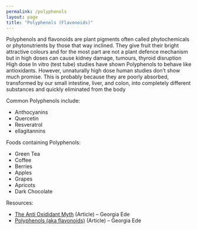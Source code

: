 ```yaml
---
permalink: /polyphenols
layout: page
title: "Polyphenols (Flavonoids)"
---
```

Polyphenols and flavonoids are plant pigments often called phytochemicals or phytonutrients by those that way inclined. They give fruit their bright attractive colours and for the most part are not a plant defence mechanism but in high doses can cause kidney damage, tumours, thyroid disruption
High dose In vitro (test tube) studies have shown Polyphenols to behave like antioxidants. However, unnaturally high dose human studies don’t show much promise. This is probably because they are poorly absorbed, transformed by our small intestine, liver, and colon, into completely different substances and quickly eliminated from the body

Common Polyphenols include:
- Anthocyanins
- Quercetin
- Resveratrol
- ellagitannins

Foods containing Polyphenols:
- Green Tea
- Coffee
- Berries
- Apples
- Grapes
- Apricots
- Dark Chocolate

Resources:
- [The Anti Oxididant Myth](https://www.psychologytoday.com/gb/blog/diagnosis-diet/201712/the-antioxidant-myth) (Article) – Georgia Ede
- [Polyphenols (aka flavonoids)](https://www.diagnosisdiet.com/full-article/fruit#i16) (Article) – Georgia Ede
